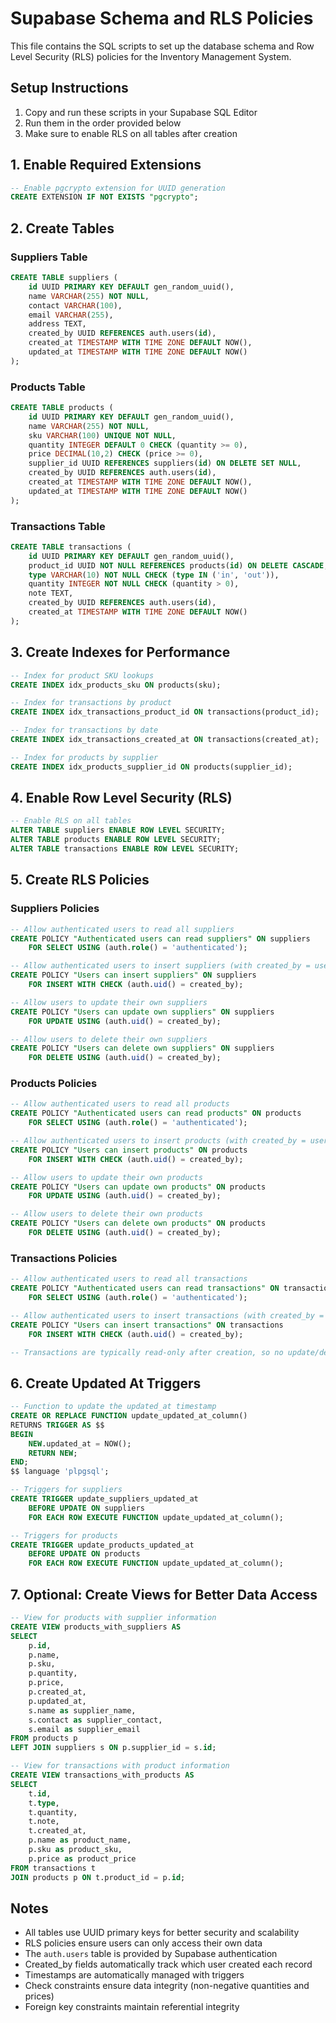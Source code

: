 # Supabase Schema and RLS Policies

This file contains the SQL scripts to set up the database schema and Row Level Security (RLS) policies for the Inventory Management System.

## Setup Instructions

1. Copy and run these scripts in your Supabase SQL Editor
2. Run them in the order provided below
3. Make sure to enable RLS on all tables after creation

## 1. Enable Required Extensions

```sql
-- Enable pgcrypto extension for UUID generation
CREATE EXTENSION IF NOT EXISTS "pgcrypto";
```

## 2. Create Tables

### Suppliers Table
```sql
CREATE TABLE suppliers (
    id UUID PRIMARY KEY DEFAULT gen_random_uuid(),
    name VARCHAR(255) NOT NULL,
    contact VARCHAR(100),
    email VARCHAR(255),
    address TEXT,
    created_by UUID REFERENCES auth.users(id),
    created_at TIMESTAMP WITH TIME ZONE DEFAULT NOW(),
    updated_at TIMESTAMP WITH TIME ZONE DEFAULT NOW()
);
```

### Products Table
```sql
CREATE TABLE products (
    id UUID PRIMARY KEY DEFAULT gen_random_uuid(),
    name VARCHAR(255) NOT NULL,
    sku VARCHAR(100) UNIQUE NOT NULL,
    quantity INTEGER DEFAULT 0 CHECK (quantity >= 0),
    price DECIMAL(10,2) CHECK (price >= 0),
    supplier_id UUID REFERENCES suppliers(id) ON DELETE SET NULL,
    created_by UUID REFERENCES auth.users(id),
    created_at TIMESTAMP WITH TIME ZONE DEFAULT NOW(),
    updated_at TIMESTAMP WITH TIME ZONE DEFAULT NOW()
);
```

### Transactions Table
```sql
CREATE TABLE transactions (
    id UUID PRIMARY KEY DEFAULT gen_random_uuid(),
    product_id UUID NOT NULL REFERENCES products(id) ON DELETE CASCADE,
    type VARCHAR(10) NOT NULL CHECK (type IN ('in', 'out')),
    quantity INTEGER NOT NULL CHECK (quantity > 0),
    note TEXT,
    created_by UUID REFERENCES auth.users(id),
    created_at TIMESTAMP WITH TIME ZONE DEFAULT NOW()
);
```

## 3. Create Indexes for Performance

```sql
-- Index for product SKU lookups
CREATE INDEX idx_products_sku ON products(sku);

-- Index for transactions by product
CREATE INDEX idx_transactions_product_id ON transactions(product_id);

-- Index for transactions by date
CREATE INDEX idx_transactions_created_at ON transactions(created_at);

-- Index for products by supplier
CREATE INDEX idx_products_supplier_id ON products(supplier_id);
```

## 4. Enable Row Level Security (RLS)

```sql
-- Enable RLS on all tables
ALTER TABLE suppliers ENABLE ROW LEVEL SECURITY;
ALTER TABLE products ENABLE ROW LEVEL SECURITY;
ALTER TABLE transactions ENABLE ROW LEVEL SECURITY;
```

## 5. Create RLS Policies

### Suppliers Policies
```sql
-- Allow authenticated users to read all suppliers
CREATE POLICY "Authenticated users can read suppliers" ON suppliers
    FOR SELECT USING (auth.role() = 'authenticated');

-- Allow authenticated users to insert suppliers (with created_by = user.id)
CREATE POLICY "Users can insert suppliers" ON suppliers
    FOR INSERT WITH CHECK (auth.uid() = created_by);

-- Allow users to update their own suppliers
CREATE POLICY "Users can update own suppliers" ON suppliers
    FOR UPDATE USING (auth.uid() = created_by);

-- Allow users to delete their own suppliers
CREATE POLICY "Users can delete own suppliers" ON suppliers
    FOR DELETE USING (auth.uid() = created_by);
```

### Products Policies
```sql
-- Allow authenticated users to read all products
CREATE POLICY "Authenticated users can read products" ON products
    FOR SELECT USING (auth.role() = 'authenticated');

-- Allow authenticated users to insert products (with created_by = user.id)
CREATE POLICY "Users can insert products" ON products
    FOR INSERT WITH CHECK (auth.uid() = created_by);

-- Allow users to update their own products
CREATE POLICY "Users can update own products" ON products
    FOR UPDATE USING (auth.uid() = created_by);

-- Allow users to delete their own products
CREATE POLICY "Users can delete own products" ON products
    FOR DELETE USING (auth.uid() = created_by);
```

### Transactions Policies
```sql
-- Allow authenticated users to read all transactions
CREATE POLICY "Authenticated users can read transactions" ON transactions
    FOR SELECT USING (auth.role() = 'authenticated');

-- Allow authenticated users to insert transactions (with created_by = user.id)
CREATE POLICY "Users can insert transactions" ON transactions
    FOR INSERT WITH CHECK (auth.uid() = created_by);

-- Transactions are typically read-only after creation, so no update/delete policies
```

## 6. Create Updated At Triggers

```sql
-- Function to update the updated_at timestamp
CREATE OR REPLACE FUNCTION update_updated_at_column()
RETURNS TRIGGER AS $$
BEGIN
    NEW.updated_at = NOW();
    RETURN NEW;
END;
$$ language 'plpgsql';

-- Triggers for suppliers
CREATE TRIGGER update_suppliers_updated_at 
    BEFORE UPDATE ON suppliers 
    FOR EACH ROW EXECUTE FUNCTION update_updated_at_column();

-- Triggers for products
CREATE TRIGGER update_products_updated_at 
    BEFORE UPDATE ON products 
    FOR EACH ROW EXECUTE FUNCTION update_updated_at_column();
```

## 7. Optional: Create Views for Better Data Access

```sql
-- View for products with supplier information
CREATE VIEW products_with_suppliers AS
SELECT 
    p.id,
    p.name,
    p.sku,
    p.quantity,
    p.price,
    p.created_at,
    p.updated_at,
    s.name as supplier_name,
    s.contact as supplier_contact,
    s.email as supplier_email
FROM products p
LEFT JOIN suppliers s ON p.supplier_id = s.id;

-- View for transactions with product information
CREATE VIEW transactions_with_products AS
SELECT 
    t.id,
    t.type,
    t.quantity,
    t.note,
    t.created_at,
    p.name as product_name,
    p.sku as product_sku,
    p.price as product_price
FROM transactions t
JOIN products p ON t.product_id = p.id;
```

## Notes

- All tables use UUID primary keys for better security and scalability
- RLS policies ensure users can only access their own data
- The `auth.users` table is provided by Supabase authentication
- Created_by fields automatically track which user created each record
- Timestamps are automatically managed with triggers
- Check constraints ensure data integrity (non-negative quantities and prices)
- Foreign key constraints maintain referential integrity